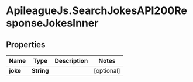 # ApileagueJs.SearchJokesAPI200ResponseJokesInner

## Properties

Name | Type | Description | Notes
------------ | ------------- | ------------- | -------------
**joke** | **String** |  | [optional] 


